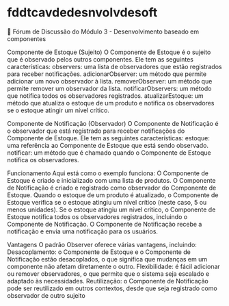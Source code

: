 # fddtcavdedesnvolvdesoft
💬 Fórum de Discussão do Módulo 3 - Desenvolvimento baseado em componentes


Componente de Estoque (Sujeito)
O Componente de Estoque é o sujeito que é observado pelos outros componentes. Ele tem as seguintes características:
observers: uma lista de observadores que estão registrados para receber notificações.
adicionarObserver: um método que permite adicionar um novo observador à lista.
removerObserver: um método que permite remover um observador da lista.
notificarObservers: um método que notifica todos os observadores registrados.
atualizarEstoque: um método que atualiza o estoque de um produto e notifica os observadores se o estoque atingir um nível crítico.

Componente de Notificação (Observador)
O Componente de Notificação é o observador que está registrado para receber notificações do Componente de Estoque. Ele tem as seguintes características:
estoque: uma referência ao Componente de Estoque que está sendo observado.
notificar: um método que é chamado quando o Componente de Estoque notifica os observadores.

Funcionamento
Aqui está como o exemplo funciona:
O Componente de Estoque é criado e inicializado com uma lista de produtos.
O Componente de Notificação é criado e registrado como observador do Componente de Estoque.
Quando o estoque de um produto é atualizado, o Componente de Estoque verifica se o estoque atingiu um nível crítico (neste caso, 5 ou menos unidades).
Se o estoque atingiu um nível crítico, o Componente de Estoque notifica todos os observadores registrados, incluindo o Componente de Notificação.
O Componente de Notificação recebe a notificação e envia uma notificação para os usuários.

Vantagens
O padrão Observer oferece várias vantagens, incluindo:
Desacoplamento: o Componente de Estoque e o Componente de Notificação estão desacoplados, o que significa que mudanças em um componente não afetam diretamente o outro.
Flexibilidade: é fácil adicionar ou remover observadores, o que permite que o sistema seja escalado e adaptado às necessidades.
Reutilização: o Componente de Notificação pode ser reutilizado em outros contextos, desde que seja registrado como observador de outro sujeito
